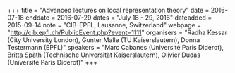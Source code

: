 +++
title = "Advanced lectures on local representation theory"
date = 2016-07-18
enddate = 2016-07-29
dates = "July 18 - 29, 2016"
dateadded = 2015-09-14
note = "CIB-EPFL, Lausanne, Switzerland"
webpage = "http://cib.epfl.ch/PublicEvent.php?event=1111"
organisers = "Radha Kessar (City University London), Gunter Malle (TU Kaiserslautern), Donna Testermann (EPFL)"
speakers = "Marc Cabanes (Université Paris Diderot), Britta Späth (Technische Universität Kaiserslautern), Olivier Dudas (Université Paris Diderot)"
+++
